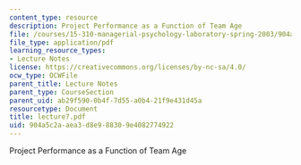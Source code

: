 ```yaml
---
content_type: resource
description: Project Performance as a Function of Team Age
file: /courses/15-310-managerial-psychology-laboratory-spring-2003/904a5c2aaea3d8e988309e4082774922_lecture7.pdf
file_type: application/pdf
learning_resource_types:
- Lecture Notes
license: https://creativecommons.org/licenses/by-nc-sa/4.0/
ocw_type: OCWFile
parent_title: Lecture Notes
parent_type: CourseSection
parent_uid: ab29f590-0b4f-7d55-a0b4-21f9e431d45a
resourcetype: Document
title: lecture7.pdf
uid: 904a5c2a-aea3-d8e9-8830-9e4082774922
---
```

Project Performance as a Function of Team Age